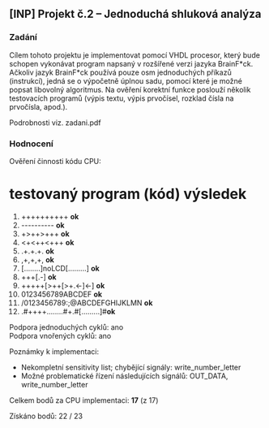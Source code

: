 ## [INP] Projekt č.2 – Jednoduchá shluková analýza

### Zadání

Cílem tohoto projektu je implementovat pomocí VHDL procesor, který bude schopen vykonávat program napsaný v rozšířené verzi jazyka BrainF\*ck. Ačkoliv jazyk BrainF\*ck používá pouze osm jednoduchých příkazů (instrukcí), jedná se o výpočetně úplnou sadu, pomocí které je možné popsat libovolný algoritmus. Na ověření korektní funkce poslouží několik testovacích programů (výpis textu, výpis prvočísel, rozklad čísla na prvočísla, apod.).

Podrobnosti viz. zadani.pdf

### Hodnocení 

Ověření činnosti kódu CPU:

  #   testovaný program (kód)       výsledek
  1.  ++++++++++                     **ok**
  2.  ----------                     **ok**
  3.  +>++>+++                       **ok**
  4.  <+<++<+++                      **ok**
  5.  .+.+.+.                        **ok**
  6.  ,+,+,+,                        **ok**
  7.  [........]noLCD[.........]     **ok**
  8.  +++[.-]                        **ok**
  9.  +++++[>++[>+.<-]<-]            **ok**
  10.  0123456789ABCDEF              **ok**
  11.  /0123456789:;@ABCDEFGHIJKLMN  **ok**
  12.  .#++++........#+.#[.........]#**ok**

  Podpora jednoduchých cyklů: ano\
  Podpora vnořených cyklů: ano

Poznámky k implementaci:
  - Nekompletní sensitivity list; chybějící signály: write_number_letter
  - Možné problematické řízení následujících signálů: OUT_DATA, write_number_letter

Celkem bodů za CPU implementaci: **17** (z 17)

Získáno bodů: 22 / 23
